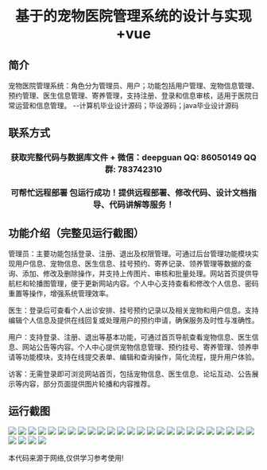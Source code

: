 <p><h1 align="center">基于的宠物医院管理系统的设计与实现+vue</h1></p>

## 简介
宠物医院管理系统：角色分为管理员、用户；功能包括用户管理、宠物信息管理、预约管理、医生信息管理、寄养管理，支持注册、登录和信息审核，适用于医院日常运营和信息管理。    --计算机毕业设计源码；毕设源码；java毕业设计源码


## 联系方式
<p><h3 align="center">获取完整代码与数据库文件 + 微信：deepguan QQ: 86050149 QQ群: 783742310</h3></p>
<p><h3 align="center">可帮忙远程部署 包运行成功！提供远程部署、修改代码、设计文档指导、代码讲解等服务！</h3></p>

## 功能介绍（完整见运行截图）
管理员：主要功能包括登录、注册、退出及权限管理。可通过后台管理功能模块实现用户信息、宠物信息、医生信息、挂号预约、寄养记录、领养管理等数据的查询、添加、修改及删除操作，并支持上传图片、审核和批量处理。网站首页提供导航栏和轮播图管理，便于更新网站内容。个人中心支持查看和修改个人信息、密码重置等操作，增强系统管理效率。

医生：登录后可查看个人出诊安排、挂号预约记录以及相关宠物和用户信息。支持编辑个人信息及提供在线回复或处理用户的预约申请，确保服务及时性与准确性。

用户：支持登录、注册、退出等基本功能，可通过首页导航查看宠物信息、医生信息、网站公告等内容。个人中心提供宠物信息管理、预约挂号、寄养管理、领养申请等功能模块，支持在线提交表单、编辑和查询操作，简化流程，提升用户体验。

访客：无需登录即可浏览网站首页，包括宠物信息、医生信息、论坛互动、公告展示等内容，部分页面提供图片轮播和内容推荐。


## 运行截图
![](img/001.jpg)
![](img/002.jpg)
![](img/003.jpg)
![](img/004.jpg)
![](img/005.jpg)
![](img/006.jpg)
![](img/007.jpg)
![](img/008.jpg)
![](img/009.jpg)
![](img/010.jpg)
![](img/011.jpg)
![](img/012.jpg)
![](img/013.jpg)
![](img/014.jpg)
![](img/015.jpg)
![](img/016.jpg)
![](img/017.jpg)
![](img/018.jpg)
![](img/019.jpg)
![](img/020.jpg)
![](img/021.jpg)
![](img/022.jpg)
![](img/023.jpg)
![](img/024.jpg)
![](img/025.jpg)
![](img/026.jpg)
![](img/027.jpg)
![](img/028.jpg)
![](img/029.jpg)

<p>本代码来源于网络,仅供学习参考使用!</p>
